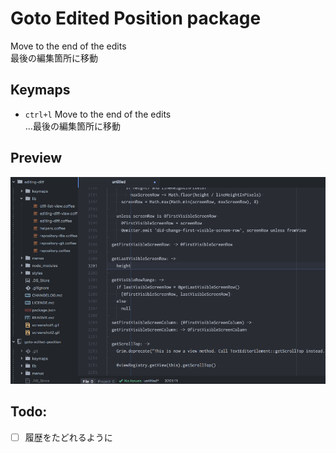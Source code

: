# Goto Edited Position package

Move to the end of the edits  
最後の編集箇所に移動

## Keymaps
- `ctrl+l` Move to the end of the edits  
...最後の編集箇所に移動

## Preview
![screenshot](https://raw.githubusercontent.com/hirorinao/atom-goto-edited-position/master/screenshot.gif)

## Todo:
- [ ] 履歴をたどれるように
